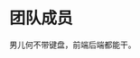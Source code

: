 <script setup>
import { VPTeamMembers } from 'vitepress/theme'

const members = [
  // {
  //   avatar: 'https://www.github.com/yyx990803.png',
  //   name: '尤雨溪',
  //   title: '作者',
  //   links: [
  //     { icon: 'github', link: 'https://github.com/yyx990803' },
  //     { icon: 'twitter', link: 'https://twitter.com/youyuxi' }
  //   ]
  // },
  {
    avatar: '/img/one.jpg',
    name: '年年有鲨余',
    title: '作者',
    links: [
      { icon: 'github', link: 'https://github.com/2432450223' },
      { 
        icon: {
          svg:'<?xml version="1.0" standalone="no"?><!DOCTYPE svg PUBLIC "-//W3C//DTD SVG 1.1//EN" "http://www.w3.org/Graphics/SVG/1.1/DTD/svg11.dtd"><svg t="1694079291447" class="icon" viewBox="0 0 1024 1024" version="1.1" xmlns="http://www.w3.org/2000/svg" p-id="1475" xmlns:xlink="http://www.w3.org/1999/xlink" width="200" height="200"><path d="M183.808 676.352c19.968-14.848 38.912-29.696 58.368-44.544-2.56-3.072-55.808-24.064-68.096-27.136 3.072 23.552 6.144 47.616 9.728 71.68z" fill="#999999" p-id="1476"></path><path d="M866.304 0H157.696C71.168 0 0 69.632 0 156.16v711.168c0 87.04 71.168 156.672 157.696 156.672h709.12c86.528 0 157.184-69.632 157.696-156.16v-711.68c-1.024-86.528-71.68-156.16-158.208-156.16z m73.728 436.736h18.944c3.072 0 4.608 1.024 4.608 5.12V501.248c-7.68-0.512-15.36-0.512-23.552-1.024V436.736z m-129.024-7.168c2.048 0 3.072 1.536 3.584 4.096 2.048 19.968 3.584 39.424 5.632 59.904-7.68 1.024-14.848 1.024-23.04 1.536-3.072-22.016-5.632-43.008-8.192-65.536h22.016z m-30.72 3.584c3.072-0.512 2.048 2.048 2.56 4.096 0.512 7.168 1.536 14.336 2.048 21.504 1.024 11.264 2.56 22.016 3.584 33.28v4.608l-17.408 3.072c-4.096-20.992-7.68-41.984-11.264-63.488 6.656-1.024 13.312-2.048 20.48-3.072z m-300.544 3.584h18.944c3.072 0 4.608 1.024 4.608 5.12V501.248c-7.68-0.512-15.36-0.512-23.552-1.024V436.736z m-129.024-7.168c2.048 0 3.072 1.536 3.584 4.096 2.048 19.968 3.584 39.424 5.632 59.904-7.68 1.024-14.848 1.024-23.04 1.536-3.072-22.016-5.632-43.008-8.192-65.536h22.016z m-30.72 3.584c3.072-0.512 2.048 2.048 2.56 4.096 0.512 7.168 1.536 14.336 2.048 21.504 1.024 11.264 2.56 22.016 3.584 33.28v4.608l-17.408 3.072c-4.096-20.992-7.68-41.984-11.264-63.488 6.656-1.024 13.312-2.048 20.48-3.072z m-3.584 205.312c-3.072 9.216-9.216 16.896-17.408 23.04-18.944 14.848-38.4 28.16-61.44 35.84-15.872 5.632-32.256 9.216-49.152 11.776-21.504 3.072-44.032 4.608-66.048 7.168-4.608 0.512-8.704 0-13.824 0-2.048 0-3.072-1.024-3.072-3.072 0-9.728-1.024-19.968-1.536-30.208-1.024-12.8-2.56-25.6-4.096-38.912-2.048-18.432-4.096-35.84-6.656-54.272-2.048-18.944-4.608-37.888-7.168-56.832-2.048-18.432-4.096-37.376-6.656-55.808-1.536-21.504-4.608-41.984-7.68-63.488-3.072-24.576-8.192-49.664-14.336-74.24-0.512-1.024 0.512-3.072 1.536-4.096 21.504-8.192 43.008-16.896 64.512-25.6 7.168-3.072 7.68-4.096 7.68 5.12 0 38.4 0 76.8 0.512 115.2 0.512 19.968 1.024 39.936 2.56 59.904 1.536 24.064 4.096 48.128 6.656 72.704 0 1.024 0.512 2.048 0.512 2.56 8.192-0.512 16.384-1.024 24.064-1.024 34.304-1.024 67.584 3.584 99.328 16.384 15.872 6.144 30.72 13.312 44.544 23.552 10.752 8.192 13.312 18.944 7.168 34.304z m29.184 49.664c-11.264-56.32-22.016-111.616-32.768-168.448 9.216-1.024 17.92-2.56 26.624-3.584 6.144-1.024 12.8-1.024 18.944-1.536 3.584-0.512 5.632 1.024 6.144 4.096 1.536 8.704 3.072 17.408 4.096 26.624 2.048 14.848 3.072 29.696 4.608 44.544 1.536 12.8 3.072 25.6 4.096 38.912 1.536 13.824 3.072 27.648 5.12 41.984 0.512 4.096 1.024 8.192 1.536 12.8-13.312 1.536-25.6 3.072-38.4 4.608z m92.672-16.384c-11.264-1.024-22.016-1.536-34.304-3.072-10.24-102.912-18.944-207.36-38.4-310.784 6.144-0.512 12.8-1.536 19.456-2.048 7.68-0.512 14.848-1.024 22.528-1.536 6.144-0.512 8.704 1.024 9.216 7.168l3.072 49.152c1.536 22.016 3.072 44.544 4.608 66.56 1.024 15.872 1.536 31.744 3.072 48.128l4.608 52.224c1.536 12.8 2.56 25.6 3.584 38.4 1.536 13.824 3.072 27.648 4.096 41.984l1.024 11.776c0.512 2.048-0.512 2.56-2.56 2.048z m29.696-235.008c3.072 0 4.096 0.512 4.096 4.096-0.512 8.704 0 17.92 0 26.624v32.768c-6.656 0.512-12.288 1.024-18.432 1.536-1.536-20.992-3.072-42.496-5.12-65.024h19.456z m3.584 254.976c-1.024 0-3.072-1.536-3.072-3.072-1.536-18.944-3.072-37.888-5.12-56.832-1.536-17.408-3.072-35.328-4.608-52.736-1.536-17.92-3.072-35.84-4.608-54.272 0-1.024 0-2.048-0.512-3.584 4.096-1.024 8.192-1.536 12.8-1.536 11.264 0 23.04 0 34.304 0.512 3.072 0 4.096 2.048 4.096 4.608 0 5.632 0.512 11.264 0.512 16.896 0 26.624-0.512 53.248 0 79.872l1.536 64c0 1.024 0 2.56 0.512 5.12-12.288 1.024-24.576 1.536-35.84 1.024z m305.152-53.248c-3.072 9.216-9.216 16.896-17.408 23.04-18.944 14.848-38.4 28.16-61.44 35.84-15.872 5.632-32.256 9.216-49.152 11.776-21.504 3.072-44.032 4.608-66.048 7.168-4.608 0.512-8.704 0-13.824 0-2.048 0-3.072-1.024-3.072-3.072 0-9.728-1.024-19.968-1.536-30.208-1.024-12.8-2.56-25.6-4.096-38.912-2.048-18.432-4.096-35.84-6.656-54.272-2.048-18.944-4.608-37.888-7.168-56.832-2.048-18.432-4.096-37.376-6.656-55.808-3.072-20.992-5.632-41.984-9.216-63.488-3.072-24.576-8.192-49.664-14.336-74.24 0-1.024 1.024-3.072 1.536-3.584 21.504-8.192 43.008-16.896 64.512-25.6 7.168-3.072 7.68-4.096 7.68 5.12 0 38.4 0 76.8 0.512 115.2 0.512 19.968 1.024 39.936 2.56 59.904 1.536 24.064 4.096 48.128 6.656 72.704 0 1.024 0.512 2.048 0.512 2.56 8.192-0.512 16.384-1.024 24.064-1.024 34.304-1.024 67.584 3.584 99.328 16.384 15.872 6.144 30.72 13.312 44.544 23.552 12.288 7.68 14.848 18.432 8.704 33.792z m29.184 49.664c-11.264-56.32-22.016-111.616-32.768-168.448 9.216-1.024 17.92-2.56 26.624-3.584 6.144-1.024 12.8-1.024 18.944-1.536 3.584-0.512 5.632 1.024 6.144 4.096 1.536 8.704 3.072 17.408 4.096 26.624 2.048 14.848 3.072 29.696 4.608 44.544 1.536 12.8 3.072 25.6 4.096 38.912 1.536 13.824 3.072 27.648 5.12 41.984 0.512 4.096 1.024 8.192 1.536 12.8-13.312 1.536-25.6 3.072-38.4 4.608z m92.672-16.384c-11.264-1.024-22.016-1.536-34.304-3.072-10.24-102.912-18.944-207.36-38.4-310.784 6.144-0.512 12.8-1.536 19.456-2.048 7.68-0.512 14.848-1.024 22.528-1.536 6.144-0.512 8.704 1.024 9.216 7.168l3.072 49.152c1.536 22.016 3.072 44.544 4.608 66.56 1.024 15.872 1.536 31.744 3.072 48.128l4.608 52.224c1.536 12.8 2.56 25.6 3.584 38.4 1.536 13.824 3.072 27.648 4.096 41.984l1.024 11.776c0.512 2.048-0.512 2.56-2.56 2.048z m29.696-235.008c3.072 0 4.096 0.512 4.096 4.096-0.512 8.704 0 17.92 0 26.624v32.768c-6.656 0.512-12.288 1.024-18.432 1.536-1.536-20.992-3.072-42.496-5.12-65.024h19.456z m3.584 254.976c-1.024 0-3.072-1.536-3.072-3.072-1.536-18.944-3.072-37.888-5.12-56.832-1.536-17.408-3.072-35.328-4.608-52.736-1.536-17.92-3.072-35.84-4.608-54.272 0-1.024 0-2.048-0.512-3.584 4.096-1.024 8.192-1.536 12.8-1.536 11.264 0 23.04 0 34.304 0.512 3.072 0 4.096 2.048 4.096 4.608 0 5.632 0.512 11.264 0.512 16.896 0 26.624-0.512 53.248 0 79.872l1.536 64c0 1.024 0 2.56 0.512 5.12-12.288 1.024-24.576 1.536-35.84 1.024z" fill="#999999" p-id="1477"></path><path d="M644.096 676.352c19.968-14.848 38.912-29.696 58.368-44.544-2.56-3.072-55.808-24.064-68.096-27.136 3.072 23.552 6.144 47.616 9.728 71.68z" fill="#999999" p-id="1478"></path></svg>'
        },
        link: 'https://space.bilibili.com/31884383?spm_id_from=333.999.0.0',
      }
      // { icon: 'twitter', link: 'https://twitter.com' }
    ]
  },
  {
    avatar: '/img/two.jpg',
    name: '覃-ajax-专员',
    title: '体验人员',
    // links: [
    //   { icon: 'github', link: 'https://github.com/yyx990803' },
    //   { icon: 'twitter', link: 'https://twitter.com' }
    // ]
  },
  {
    avatar: '/img/four.jpg',
    name: '每天睡不醒',
    title: '体验人员',
    // links: [
    //   { icon: 'github', link: 'https://github.com/yyx990803' },
    //   { icon: 'twitter', link: 'https://twitter.com' }
    // ]
  },
  {
    avatar: '/img/three.jpg',
    name: '北京-黑马king-亦菲',
    title: '边缘ob摸鱼人',
    links: [
      { icon: 'github', link: 'https://github.com/zhangjiexuan' },
      // { icon: 'twitter', link: 'https://twitter.com' }
    ]
  },
  {
    avatar: '/img/five.jpg',
    name: '不炸毛的炸毛君',
    title: '体验人员',
    links: [
      { 
        icon: {
          svg:'<?xml version="1.0" standalone="no"?><!DOCTYPE svg PUBLIC "-//W3C//DTD SVG 1.1//EN" "http://www.w3.org/Graphics/SVG/1.1/DTD/svg11.dtd"><svg t="1694079291447" class="icon" viewBox="0 0 1024 1024" version="1.1" xmlns="http://www.w3.org/2000/svg" p-id="1475" xmlns:xlink="http://www.w3.org/1999/xlink" width="200" height="200"><path d="M183.808 676.352c19.968-14.848 38.912-29.696 58.368-44.544-2.56-3.072-55.808-24.064-68.096-27.136 3.072 23.552 6.144 47.616 9.728 71.68z" fill="#999999" p-id="1476"></path><path d="M866.304 0H157.696C71.168 0 0 69.632 0 156.16v711.168c0 87.04 71.168 156.672 157.696 156.672h709.12c86.528 0 157.184-69.632 157.696-156.16v-711.68c-1.024-86.528-71.68-156.16-158.208-156.16z m73.728 436.736h18.944c3.072 0 4.608 1.024 4.608 5.12V501.248c-7.68-0.512-15.36-0.512-23.552-1.024V436.736z m-129.024-7.168c2.048 0 3.072 1.536 3.584 4.096 2.048 19.968 3.584 39.424 5.632 59.904-7.68 1.024-14.848 1.024-23.04 1.536-3.072-22.016-5.632-43.008-8.192-65.536h22.016z m-30.72 3.584c3.072-0.512 2.048 2.048 2.56 4.096 0.512 7.168 1.536 14.336 2.048 21.504 1.024 11.264 2.56 22.016 3.584 33.28v4.608l-17.408 3.072c-4.096-20.992-7.68-41.984-11.264-63.488 6.656-1.024 13.312-2.048 20.48-3.072z m-300.544 3.584h18.944c3.072 0 4.608 1.024 4.608 5.12V501.248c-7.68-0.512-15.36-0.512-23.552-1.024V436.736z m-129.024-7.168c2.048 0 3.072 1.536 3.584 4.096 2.048 19.968 3.584 39.424 5.632 59.904-7.68 1.024-14.848 1.024-23.04 1.536-3.072-22.016-5.632-43.008-8.192-65.536h22.016z m-30.72 3.584c3.072-0.512 2.048 2.048 2.56 4.096 0.512 7.168 1.536 14.336 2.048 21.504 1.024 11.264 2.56 22.016 3.584 33.28v4.608l-17.408 3.072c-4.096-20.992-7.68-41.984-11.264-63.488 6.656-1.024 13.312-2.048 20.48-3.072z m-3.584 205.312c-3.072 9.216-9.216 16.896-17.408 23.04-18.944 14.848-38.4 28.16-61.44 35.84-15.872 5.632-32.256 9.216-49.152 11.776-21.504 3.072-44.032 4.608-66.048 7.168-4.608 0.512-8.704 0-13.824 0-2.048 0-3.072-1.024-3.072-3.072 0-9.728-1.024-19.968-1.536-30.208-1.024-12.8-2.56-25.6-4.096-38.912-2.048-18.432-4.096-35.84-6.656-54.272-2.048-18.944-4.608-37.888-7.168-56.832-2.048-18.432-4.096-37.376-6.656-55.808-1.536-21.504-4.608-41.984-7.68-63.488-3.072-24.576-8.192-49.664-14.336-74.24-0.512-1.024 0.512-3.072 1.536-4.096 21.504-8.192 43.008-16.896 64.512-25.6 7.168-3.072 7.68-4.096 7.68 5.12 0 38.4 0 76.8 0.512 115.2 0.512 19.968 1.024 39.936 2.56 59.904 1.536 24.064 4.096 48.128 6.656 72.704 0 1.024 0.512 2.048 0.512 2.56 8.192-0.512 16.384-1.024 24.064-1.024 34.304-1.024 67.584 3.584 99.328 16.384 15.872 6.144 30.72 13.312 44.544 23.552 10.752 8.192 13.312 18.944 7.168 34.304z m29.184 49.664c-11.264-56.32-22.016-111.616-32.768-168.448 9.216-1.024 17.92-2.56 26.624-3.584 6.144-1.024 12.8-1.024 18.944-1.536 3.584-0.512 5.632 1.024 6.144 4.096 1.536 8.704 3.072 17.408 4.096 26.624 2.048 14.848 3.072 29.696 4.608 44.544 1.536 12.8 3.072 25.6 4.096 38.912 1.536 13.824 3.072 27.648 5.12 41.984 0.512 4.096 1.024 8.192 1.536 12.8-13.312 1.536-25.6 3.072-38.4 4.608z m92.672-16.384c-11.264-1.024-22.016-1.536-34.304-3.072-10.24-102.912-18.944-207.36-38.4-310.784 6.144-0.512 12.8-1.536 19.456-2.048 7.68-0.512 14.848-1.024 22.528-1.536 6.144-0.512 8.704 1.024 9.216 7.168l3.072 49.152c1.536 22.016 3.072 44.544 4.608 66.56 1.024 15.872 1.536 31.744 3.072 48.128l4.608 52.224c1.536 12.8 2.56 25.6 3.584 38.4 1.536 13.824 3.072 27.648 4.096 41.984l1.024 11.776c0.512 2.048-0.512 2.56-2.56 2.048z m29.696-235.008c3.072 0 4.096 0.512 4.096 4.096-0.512 8.704 0 17.92 0 26.624v32.768c-6.656 0.512-12.288 1.024-18.432 1.536-1.536-20.992-3.072-42.496-5.12-65.024h19.456z m3.584 254.976c-1.024 0-3.072-1.536-3.072-3.072-1.536-18.944-3.072-37.888-5.12-56.832-1.536-17.408-3.072-35.328-4.608-52.736-1.536-17.92-3.072-35.84-4.608-54.272 0-1.024 0-2.048-0.512-3.584 4.096-1.024 8.192-1.536 12.8-1.536 11.264 0 23.04 0 34.304 0.512 3.072 0 4.096 2.048 4.096 4.608 0 5.632 0.512 11.264 0.512 16.896 0 26.624-0.512 53.248 0 79.872l1.536 64c0 1.024 0 2.56 0.512 5.12-12.288 1.024-24.576 1.536-35.84 1.024z m305.152-53.248c-3.072 9.216-9.216 16.896-17.408 23.04-18.944 14.848-38.4 28.16-61.44 35.84-15.872 5.632-32.256 9.216-49.152 11.776-21.504 3.072-44.032 4.608-66.048 7.168-4.608 0.512-8.704 0-13.824 0-2.048 0-3.072-1.024-3.072-3.072 0-9.728-1.024-19.968-1.536-30.208-1.024-12.8-2.56-25.6-4.096-38.912-2.048-18.432-4.096-35.84-6.656-54.272-2.048-18.944-4.608-37.888-7.168-56.832-2.048-18.432-4.096-37.376-6.656-55.808-3.072-20.992-5.632-41.984-9.216-63.488-3.072-24.576-8.192-49.664-14.336-74.24 0-1.024 1.024-3.072 1.536-3.584 21.504-8.192 43.008-16.896 64.512-25.6 7.168-3.072 7.68-4.096 7.68 5.12 0 38.4 0 76.8 0.512 115.2 0.512 19.968 1.024 39.936 2.56 59.904 1.536 24.064 4.096 48.128 6.656 72.704 0 1.024 0.512 2.048 0.512 2.56 8.192-0.512 16.384-1.024 24.064-1.024 34.304-1.024 67.584 3.584 99.328 16.384 15.872 6.144 30.72 13.312 44.544 23.552 12.288 7.68 14.848 18.432 8.704 33.792z m29.184 49.664c-11.264-56.32-22.016-111.616-32.768-168.448 9.216-1.024 17.92-2.56 26.624-3.584 6.144-1.024 12.8-1.024 18.944-1.536 3.584-0.512 5.632 1.024 6.144 4.096 1.536 8.704 3.072 17.408 4.096 26.624 2.048 14.848 3.072 29.696 4.608 44.544 1.536 12.8 3.072 25.6 4.096 38.912 1.536 13.824 3.072 27.648 5.12 41.984 0.512 4.096 1.024 8.192 1.536 12.8-13.312 1.536-25.6 3.072-38.4 4.608z m92.672-16.384c-11.264-1.024-22.016-1.536-34.304-3.072-10.24-102.912-18.944-207.36-38.4-310.784 6.144-0.512 12.8-1.536 19.456-2.048 7.68-0.512 14.848-1.024 22.528-1.536 6.144-0.512 8.704 1.024 9.216 7.168l3.072 49.152c1.536 22.016 3.072 44.544 4.608 66.56 1.024 15.872 1.536 31.744 3.072 48.128l4.608 52.224c1.536 12.8 2.56 25.6 3.584 38.4 1.536 13.824 3.072 27.648 4.096 41.984l1.024 11.776c0.512 2.048-0.512 2.56-2.56 2.048z m29.696-235.008c3.072 0 4.096 0.512 4.096 4.096-0.512 8.704 0 17.92 0 26.624v32.768c-6.656 0.512-12.288 1.024-18.432 1.536-1.536-20.992-3.072-42.496-5.12-65.024h19.456z m3.584 254.976c-1.024 0-3.072-1.536-3.072-3.072-1.536-18.944-3.072-37.888-5.12-56.832-1.536-17.408-3.072-35.328-4.608-52.736-1.536-17.92-3.072-35.84-4.608-54.272 0-1.024 0-2.048-0.512-3.584 4.096-1.024 8.192-1.536 12.8-1.536 11.264 0 23.04 0 34.304 0.512 3.072 0 4.096 2.048 4.096 4.608 0 5.632 0.512 11.264 0.512 16.896 0 26.624-0.512 53.248 0 79.872l1.536 64c0 1.024 0 2.56 0.512 5.12-12.288 1.024-24.576 1.536-35.84 1.024z" fill="#999999" p-id="1477"></path><path d="M644.096 676.352c19.968-14.848 38.912-29.696 58.368-44.544-2.56-3.072-55.808-24.064-68.096-27.136 3.072 23.552 6.144 47.616 9.728 71.68z" fill="#999999" p-id="1478"></path></svg>'
        },
        link: 'https://b23.tv/fmiAsw5',
      },
      // { icon: 'twitter', link: 'https://twitter.com' }
    ]
  }
]
</script>

# 团队成员

男儿何不带键盘，前端后端都能干。

<VPTeamMembers size="small" :members="members" />